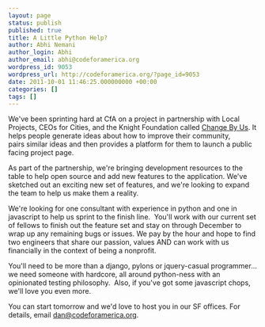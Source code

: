```yaml
---
layout: page
status: publish
published: true
title: A Little Python Help?
author: Abhi Nemani
author_login: Abhi
author_email: abhi@codeforamerica.org
wordpress_id: 9053
wordpress_url: http://codeforamerica.org/?page_id=9053
date: 2011-10-01 11:46:25.000000000 +00:00
categories: []
tags: []
---
```

We've been sprinting hard at CfA on a project in partnership with Local Projects, CEOs for Cities, and the Knight Foundation called <a href="http://changeby.us">Change By Us</a>. It helps people generate ideas about how to improve their community, pairs similar ideas and then provides a platform for them to launch a public facing project page.

As part of the partnership, we're bringing development resources to the table to help open source and add new features to the application. We've sketched out an exciting new set of features, and we're looking to expand the team to help us make them a reality.

We're looking for one consultant with experience in python and one in javascript to help us sprint to the finish line.  You'll work with our current set of fellows to finish out the feature set and stay on through December to wrap up any remaining bugs or issues. We pay by the hour and hope to find two engineers that share our passion, values AND can work with us financially in the context of being a nonprofit.

You'll need to be more than a django, pylons or jquery-casual programmer... we need someone with hardcore, all around python-ness with an opinionated testing philosophy.  Also, if you've got some javascript chops, we'll love you even more.

You can start tomorrow and we'd love to host you in our SF offices. For details, email dan@codeforamerica.org.
